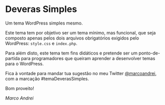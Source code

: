 # Deveras Simples
Um tema WordPress simples mesmo.

Este tema tem por objetivo ser um tema mínimo, mas funcional, que seja composto apenas pelos dois arquivos obrigatórios exigidos pelo WordPress: `style.css` e `index.php`.

Para além disto, este tema tem fins didáticos e pretende ser um ponto-de-partida para programadores que queiram aprender a desenvolver temas para o WordPress.

Fica à vontade para mandar tua sugestão no meu Twitter [@marcoandrei](https://twitter.com/marcoandrei), com a marcação #temaDeverasSimples.

Bom proveito!

_Marco Andrei_
